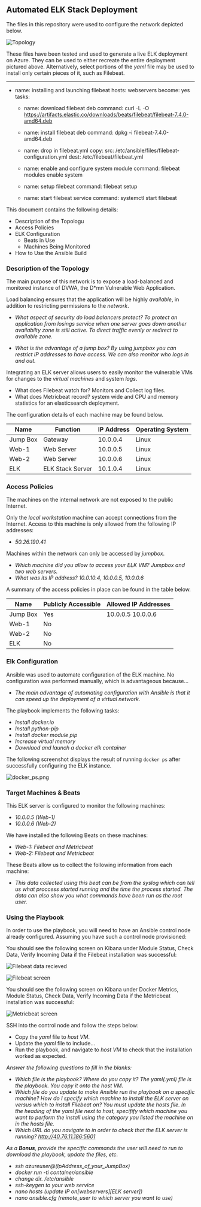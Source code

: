 ## Automated ELK Stack Deployment

The files in this repository were used to configure the network depicted below.

![Topology](https://github.com/clark-neil949/Azure-Network-with-ELK-Stack-Server/blob/master/Images/Azure_Network_Diagram.PNG)

These files have been tested and used to generate a live ELK deployment on Azure. They can be used to either recreate the entire deployment pictured above. Alternatively, select portions of the _yaml_ file may be used to install only certain pieces of it, such as Filebeat.

---
- name: installing and launching filebeat
  hosts: webservers
  become: yes
  tasks:

  - name: download filebeat deb
    command: curl -L -O https://artifacts.elastic.co/downloads/beats/filebeat/filebeat-7.4.0-amd64.deb

  - name: install filebeat deb
    command: dpkg -i filebeat-7.4.0-amd64.deb

  - name: drop in filebeat.yml
    copy:
      src: /etc/ansible/files/filebeat-configuration.yml
      dest: /etc/filebeat/filebeat.yml

  - name: enable and configure system module
    command: filebeat modules enable system

  - name: setup filebeat
    command: filebeat setup

  - name: start filebeat service
    command: systemctl start filebeat

This document contains the following details:
- Description of the Topologu
- Access Policies
- ELK Configuration
  - Beats in Use
  - Machines Being Monitored
- How to Use the Ansible Build


### Description of the Topology

The main purpose of this network is to expose a load-balanced and monitored instance of DVWA, the D*mn Vulnerable Web Application.

Load balancing ensures that the application will be highly _available_, in addition to restricting permissions to the _network_.
- _What aspect of security do load balancers protect? To protect an application from losings service when one server goes down another availabilty zone is still active. To direct traffic evenly or redirect to available zone._

- _What is the advantage of a jump box? By using jumpbox you can restrict IP addresses to have access. We can also monitor who logs in and out._

Integrating an ELK server allows users to easily monitor the vulnerable VMs for changes to the _virtual machines_ and system _logs_.
- What does Filebeat watch for?
Monitors and Collect log files.
- What does Metricbeat record?
system wide and CPU and memory statistics for an elasticsearch deployment.

The configuration details of each machine may be found below.

| Name     | Function        | IP Address | Operating System |
|----------|-----------------|------------|------------------|
| Jump Box | Gateway         | 10.0.0.4   | Linux            |
| Web-1    | Web Server      | 10.0.0.5   | Linux            |
| Web-2    | Web Server      | 10.0.0.6   | Linux            |
| ELK      | ELK Stack Server| 10.1.0.4   | Linux            |

### Access Policies

The machines on the internal network are not exposed to the public Internet. 

Only the _local workstation_ machine can accept connections from the Internet. Access to this machine is only allowed from the following IP addresses:
- _50.26.190.41_

Machines within the network can only be accessed by _jumpbox_.
- _Which machine did you allow to access your ELK VM? Jumpbox and two web servers._
- _What was its IP address? 10.0.10.4, 10.0.0.5, 10.0.0.6_

A summary of the access policies in place can be found in the table below.

| Name     | Publicly Accessible | Allowed IP Addresses |
|----------|---------------------|----------------------|
| Jump Box | Yes                 | 10.0.0.5 10.0.0.6    |
| Web-1    | No                  |                      |
| Web-2    | No                  |                      |
| ELK      | No                  |                      |

### Elk Configuration

Ansible was used to automate configuration of the ELK machine. No configuration was performed manually, which is advantageous because...
- _The main advantage of automating configuration with Ansible is that it can speed up the deployment of a virtual network._

The playbook implements the following tasks:
- _Install docker.io_
- _Install python-pip_
- _Install docker module pip_
- _Increase virtual memory_
- _Downlaod and launch a docker elk container_

The following screenshot displays the result of running `docker ps` after successfully configuring the ELK instance.

![docker_ps.png](https://github.com/clark-neil949/Azure-Network-with-ELK-Stack-Server/blob/master/Images/docker_ps.PNG)

### Target Machines & Beats
This ELK server is configured to monitor the following machines:
- _10.0.0.5 (Web-1)_
- _10.0.0.6 (Web-2)_

We have installed the following Beats on these machines:
- _Web-1: Filebeat and Metricbeat_
- _Web-2: Filebeat and Metricbeat_

These Beats allow us to collect the following information from each machine:
- _This data collected using this beat can be from the syslog which can tell us what proccess started running and the time the process started. The data can also show you what commands have been run as the root user._
### Using the Playbook
In order to use the playbook, you will need to have an Ansible control node already configured. Assuming you have such a control node provisioned: 

You should see the following screen on Kibana under Module Status, Check Data, Verify Incoming Data if the Filebeat installation was successful:

![Filebeat data recieved](https://github.com/clark-neil949/Azure-Network-with-ELK-Stack-Server/blob/master/Images/Day2DataRecievedFromModule.PNG)

![Filebeat screen](https://github.com/clark-neil949/Azure-Network-with-ELK-Stack-Server/blob/master/Images/Day2Filebeat.PNG)

You should see the following screen on Kibana under Docker Metrics, Module Status, Check Data, Verify Incoming Data if the Metricbeat installation was successful:

![Metricbeat screen](https://github.com/clark-neil949/Azure-Network-with-ELK-Stack-Server/blob/master/Images/Metricbeat.png)

SSH into the control node and follow the steps below:
- Copy the _yaml_ file to _host VM_.
- Update the _yaml_ file to include...
- Run the playbook, and navigate to _host VM_ to check that the installation worked as expected.

_Answer the following questions to fill in the blanks:_
- _Which file is the playbook? Where do you copy it? The yaml(.yml) file is the playbook. You copy it onto the host VM._
- _Which file do you update to make Ansible run the playbook on a specific machine? How do I specify which machine to install the ELK server on versus which to install Filebeat on? You must update the hosts file. In the heading of the yaml file next to host, specifify which machine you want to perform the install using the category you listed the machine on in the hosts file._
- _Which URL do you navigate to in order to check that the ELK server is running? http://40.76.11.186:5601_

_As a **Bonus**, provide the specific commands the user will need to run to download the playbook, update the files, etc._

- _ssh azureuser@(IpAddress_of_your_JumpBox)_
- _docker run -ti container/ansible_
- _change dir. /etc/ansible_
- _ssh-keygen to your web service_
- _nano hosts (update IP on[webservers][ELK server])_
- _nano ansible.cfg (remote_user to which server you want to use)_
